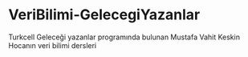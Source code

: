 # VeriBilimi-GelecegiYazanlar
 Turkcell Geleceği yazanlar programında bulunan Mustafa Vahit Keskin Hocanın veri bilimi dersleri
